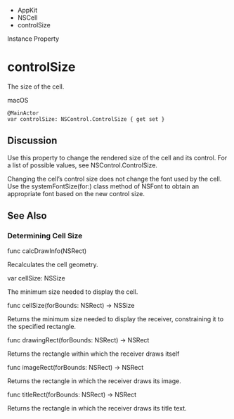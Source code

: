 

- AppKit
- NSCell
-  controlSize 

Instance Property

# controlSize

The size of the cell.

macOS

``` source
@MainActor
var controlSize: NSControl.ControlSize { get set }
```

## Discussion

Use this property to change the rendered size of the cell and its control. For a list of possible values, see NSControl.ControlSize.

Changing the cell’s control size does not change the font used by the cell. Use the systemFontSize(for:) class method of NSFont to obtain an appropriate font based on the new control size.

## See Also

### Determining Cell Size

func calcDrawInfo(NSRect)

Recalculates the cell geometry.

var cellSize: NSSize

The minimum size needed to display the cell.

func cellSize(forBounds: NSRect) -> NSSize

Returns the minimum size needed to display the receiver, constraining it to the specified rectangle.

func drawingRect(forBounds: NSRect) -> NSRect

Returns the rectangle within which the receiver draws itself

func imageRect(forBounds: NSRect) -> NSRect

Returns the rectangle in which the receiver draws its image.

func titleRect(forBounds: NSRect) -> NSRect

Returns the rectangle in which the receiver draws its title text.

